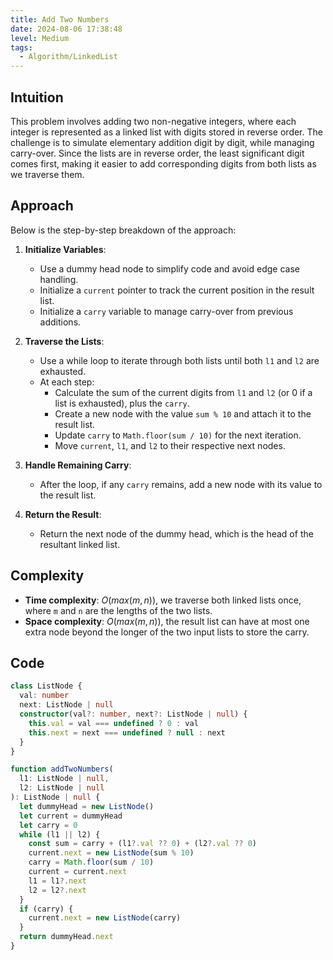 ```yaml
---
title: Add Two Numbers
date: 2024-08-06 17:38:48
level: Medium
tags:  
  - Algorithm/LinkedList
---
```


## Intuition

This problem involves adding two non-negative integers, where each integer is represented as a linked list with digits stored in reverse order. The challenge is to simulate elementary addition digit by digit, while managing carry-over. Since the lists are in reverse order, the least significant digit comes first, making it easier to add corresponding digits from both lists as we traverse them.

## Approach

Below is the step-by-step breakdown of the approach:

1. **Initialize Variables**:
	- Use a dummy head node to simplify code and avoid edge case handling.
	- Initialize a `current` pointer to track the current position in the result list.
	- Initialize a `carry` variable to manage carry-over from previous additions.

2. **Traverse the Lists**:
	- Use a while loop to iterate through both lists until both `l1` and `l2` are exhausted.
	- At each step:
		- Calculate the sum of the current digits from `l1` and `l2` (or 0 if a list is exhausted), plus the `carry`.
		- Create a new node with the value `sum % 10` and attach it to the result list.
		- Update `carry` to `Math.floor(sum / 10)` for the next iteration.
		- Move `current`, `l1`, and `l2` to their respective next nodes.

3. **Handle Remaining Carry**:
	- After the loop, if any `carry` remains, add a new node with its value to the result list.

4. **Return the Result**:
	- Return the next node of the dummy head, which is the head of the resultant linked list.

## Complexity

- **Time complexity**: $O(max(m,n))$, we traverse both linked lists once, where `m` and `n` are the lengths of the two lists.
- **Space complexity**: $O(max(m,n))$, the result list can have at most one extra node beyond the longer of the two input lists to store the carry.

## Code

```typescript
class ListNode {
  val: number
  next: ListNode | null
  constructor(val?: number, next?: ListNode | null) {
    this.val = val === undefined ? 0 : val
    this.next = next === undefined ? null : next
  }
}

function addTwoNumbers(
  l1: ListNode | null,
  l2: ListNode | null
): ListNode | null {
  let dummyHead = new ListNode()
  let current = dummyHead 
  let carry = 0
  while (l1 || l2) {
    const sum = carry + (l1?.val ?? 0) + (l2?.val ?? 0)
    current.next = new ListNode(sum % 10)
    carry = Math.floor(sum / 10)
    current = current.next
    l1 = l1?.next
    l2 = l2?.next
  }
  if (carry) {
    current.next = new ListNode(carry)
  }
  return dummyHead.next
}
```
